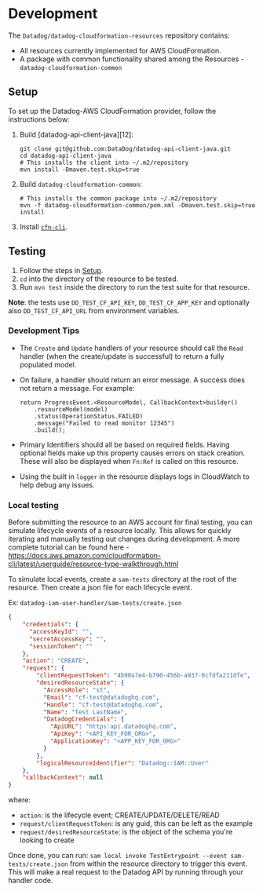 # Development

The `Datadog/datadog-cloudformation-resources` repository contains:

* All resources currently implemented for AWS CloudFormation.
* A package with common functionality shared among the Resources - `datadog-cloudformation-common`

## Setup

To set up the Datadog-AWS CloudFormation provider, follow the instructions below:

1. Build [datadog-api-client-java][12]:

    ```
    git clone git@github.com:DataDog/datadog-api-client-java.git
    cd datadog-api-client-java
    # This installs the client into ~/.m2/repository
    mvn install -Dmaven.test.skip=true
    ```
2. Build `datadog-cloudformation-common`:
​
    ```
    # This installs the common package into ~/.m2/repository
    mvn -f datadog-cloudformation-common/pom.xml -Dmaven.test.skip=true install
    ```
3. Install [`cfn-cli`](https://github.com/aws-cloudformation/cloudformation-cli).

## Testing

1. Follow the steps in [Setup](#setup).
2. `cd` into the directory of the resource to be tested.
3.  Run `mvn test` inside the directory to run the test suite for that resource.

**Note**: the tests use `DD_TEST_CF_API_KEY`, `DD_TEST_CF_APP_KEY` and optionally also `DD_TEST_CF_API_URL` from environment variables.

### Development Tips

* The `Create` and `Update` handlers of your resource should call the `Read` handler (when the create/update is successful) to return a fully populated model.
* On failure, a handler should return an error message. A success does not return a message. For example:
​
    ```
    return ProgressEvent.<ResourceModel, CallbackContext>builder()
        .resourceModel(model)
        .status(OperationStatus.FAILED)
        .message("Failed to read monitor 12345")
        .build();
    ```

* Primary Identifiers should all be based on required fields. Having optional fields make up this property causes errors on stack creation. These will also be displayed when `Fn:Ref` is called on this resource.
* Using the built in `logger` in the resource displays logs in CloudWatch to help debug any issues.

### Local testing
Before submitting the resource to an AWS account for final testing, you can simulate lifecycle events of a resource locally. 
This allows for quickly iterating and manually testing out changes during development.
A more complete tutorial can be found here - https://docs.aws.amazon.com/cloudformation-cli/latest/userguide/resource-type-walkthrough.html

To simulate local events, create a `sam-tests` directory at the root of the resource. Then create a json file for each lifecycle event. 

Ex:
`datadog-iam-user-handler/sam-tests/create.json`

```json
{
    "credentials": {
      "accessKeyId": "",
      "secretAccessKey": "",
      "sessionToken": ""
    },
    "action": "CREATE",
    "request": {
        "clientRequestToken": "4b90a7e4-b790-456b-a937-0cfdfa211dfe",
        "desiredResourceState": {
          "AccessRole": "st",
          "Email": "cf-test@datadoghq.com",
          "Handle": "cf-test@datadoghq.com",
          "Name": "Test LastName",
          "DatadogCredentials": {
            "ApiURL": "https:api.datadoghq.com",
            "ApiKey": "<API_KEY_FOR_ORG>",
            "ApplicationKey": "<APP_KEY_FOR_ORG>"
          }
        },
        "logicalResourceIdentifier": "Datadog::IAM::User"
    },
    "callbackContext": null
}
```

where:

* `action`: is the lifecycle event; CREATE/UPDATE/DELETE/READ
* `request/clientRequestToken`: is any guid, this can be left as the example
* `request/desiredResourceState`: is the object of the schema you're looking to create

Once done, you can run: `sam local invoke TestEntrypoint --event sam-tests/create.json` from within the resource directory to trigger this event. 
This will make a real request to the Datadog API by running through your handler code.
